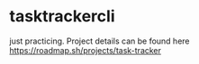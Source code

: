 # tasktrackercli
just practicing. Project details can be found here https://roadmap.sh/projects/task-tracker
